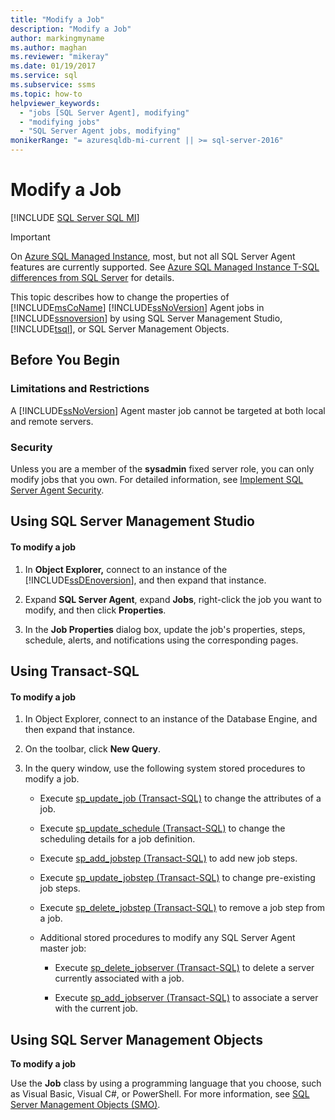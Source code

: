 ```yaml
---
title: "Modify a Job"
description: "Modify a Job"
author: markingmyname
ms.author: maghan
ms.reviewer: "mikeray"
ms.date: 01/19/2017
ms.service: sql
ms.subservice: ssms
ms.topic: how-to
helpviewer_keywords:
  - "jobs [SQL Server Agent], modifying"
  - "modifying jobs"
  - "SQL Server Agent jobs, modifying"
monikerRange: "= azuresqldb-mi-current || >= sql-server-2016"
---
```

# Modify a Job

[!INCLUDE [SQL Server SQL MI](../../includes/applies-to-version/sql-asdbmi.md)]

> [!IMPORTANT]  
> On [Azure SQL Managed Instance](/azure/sql-database/sql-database-managed-instance), most, but not all SQL Server Agent features are currently supported. See [Azure SQL Managed Instance T-SQL differences from SQL Server](/azure/sql-database/sql-database-managed-instance-transact-sql-information#sql-server-agent) for details.

This topic describes how to change the properties of [!INCLUDE[msCoName](../../includes/msconame-md.md)] [!INCLUDE[ssNoVersion](../../includes/ssnoversion-md.md)] Agent jobs in [!INCLUDE[ssnoversion](../../includes/ssnoversion-md.md)] by using SQL Server Management Studio, [!INCLUDE[tsql](../../includes/tsql-md.md)], or SQL Server Management Objects.  

## <a name="BeforeYouBegin"></a>Before You Begin  
  
### <a name="Restrictions"></a>Limitations and Restrictions  
A [!INCLUDE[ssNoVersion](../../includes/ssnoversion-md.md)] Agent master job cannot be targeted at both local and remote servers.  
  
### <a name="Security"></a>Security  
Unless you are a member of the **sysadmin** fixed server role, you can only modify jobs that you own. For detailed information, see [Implement SQL Server Agent Security](../../ssms/agent/implement-sql-server-agent-security.md).  
  
## <a name="SSMS"></a>Using SQL Server Management Studio  
  
#### To modify a job  
  
1.  In **Object Explorer,** connect to an instance of the [!INCLUDE[ssDEnoversion](../../includes/ssdenoversion-md.md)], and then expand that instance.  
  
2.  Expand **SQL Server Agent**, expand **Jobs**, right-click the job you want to modify, and then click **Properties**.  
  
3.  In the **Job Properties** dialog box, update the job's properties, steps, schedule, alerts, and notifications using the corresponding pages.  
  
## <a name="TSQL"></a>Using Transact-SQL  
  
#### To modify a job  
  
1.  In Object Explorer, connect to an instance of the Database Engine, and then expand that instance.  
  
2.  On the toolbar, click **New Query**.  
  
3.  In the query window, use the following system stored procedures to modify a job.  
  
    -   Execute [sp_update_job (Transact-SQL)](../../relational-databases/system-stored-procedures/sp-update-job-transact-sql.md) to change the attributes of a job.  
  
    -   Execute [sp_update_schedule (Transact-SQL)](../../relational-databases/system-stored-procedures/sp-update-schedule-transact-sql.md) to change the scheduling details for a job definition.  
  
    -   Execute [sp_add_jobstep (Transact-SQL)](../../relational-databases/system-stored-procedures/sp-add-jobstep-transact-sql.md) to add new job steps.  
  
    -   Execute [sp_update_jobstep (Transact-SQL)](../../relational-databases/system-stored-procedures/sp-update-jobstep-transact-sql.md) to change pre-existing job steps.  
  
    -   Execute [sp_delete_jobstep (Transact-SQL)](../../relational-databases/system-stored-procedures/sp-delete-jobstep-transact-sql.md) to remove a job step from a job.  
  
    -   Additional stored procedures to modify any SQL Server Agent master job:  
  
        -   Execute [sp_delete_jobserver (Transact-SQL)](../../relational-databases/system-stored-procedures/sp-delete-jobserver-transact-sql.md) to delete a server currently associated with a job.  
  
        -   Execute [sp_add_jobserver (Transact-SQL)](../../relational-databases/system-stored-procedures/sp-add-jobserver-transact-sql.md) to associate a server with the current job.  
  
## <a name="SMO"></a>Using SQL Server Management Objects  
**To modify a job**  
  
Use the **Job** class by using a programming language that you choose, such as Visual Basic, Visual C#, or PowerShell. For more information, see [SQL Server Management Objects (SMO)](../../relational-databases/server-management-objects-smo/sql-server-management-objects-smo-programming-guide.md).  
